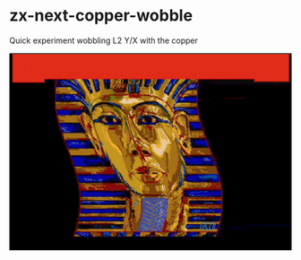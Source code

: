 # zx-next-copper-wobble
Quick experiment wobbling L2 Y/X with the copper

![Screenshot](https://raw.githubusercontent.com/em00k/zx-next-copper-wobble/main/demo.png)
